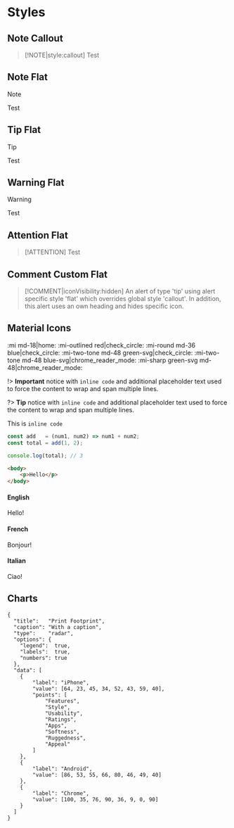 # Styles

## Note Callout
> [!NOTE|style:callout]
> Test

## Note Flat
> [!NOTE]
> Test

## Tip Flat
> [!TIP]
> Test

## Warning Flat
> [!WARNING]
> Test

## Attention Flat
> [!ATTENTION]
> Test

## Comment Custom Flat
> [!COMMENT|iconVisibility:hidden]
> An alert of type 'tip' using alert specific style 'flat' which overrides global style 'callout'.
> In addition, this alert uses an own heading and hides specific icon.

## Material Icons
:mi md-18|home:
:mi-outlined red|check_circle:
:mi-round md-36 blue|check_circle:
:mi-two-tone md-48 green-svg|check_circle:
:mi-two-tone md-48 blue-svg|chrome_reader_mode:
:mi-sharp green-svg md-48|chrome_reader_mode:

!> **Important** notice with `inline code` and additional placeholder text used
to force the content to wrap and span multiple lines.

?> **Tip** notice with `inline code` and additional placeholder text used to
force the content to wrap and span multiple lines.

This is `inline code`

```javascript
const add   = (num1, num2) => num1 + num2;
const total = add(1, 2);

console.log(total); // 3
```

```html
<body>
    <p>Hello</p>
</body>
```

<!-- tabs:start -->

#### **English**

Hello!

#### **French**

Bonjour!

#### **Italian**

Ciao!

<!-- tabs:end -->

## Charts

```charty
{
  "title":   "Print Footprint",
  "caption": "With a caption",
  "type":    "radar",
  "options": {
	"legend":  true,
    "labels":  true,
    "numbers": true
  },
  "data": [
    {
		"label": "iPhone",
		"value": [64, 23, 45, 34, 52, 43, 59, 40],
		"points": [
			"Features",
			"Style",
			"Usability",
			"Ratings",
			"Apps",
			"Softness",
			"Ruggedness",
			"Appeal"
		]
	},
	{
		"label": "Android",
		"value": [86, 53, 55, 66, 80, 46, 49, 40]
	},
	{
		"label": "Chrome",
		"value": [100, 35, 76, 90, 36, 9, 0, 90]
	}
  ]
}
```
